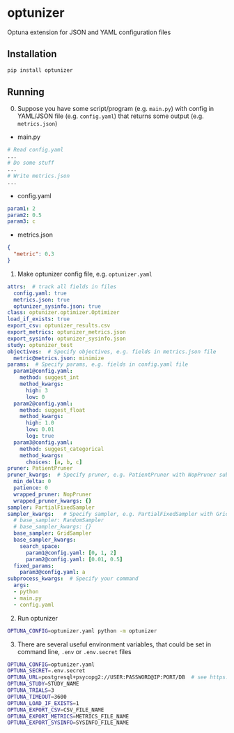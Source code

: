 # optunizer
Optuna extension for JSON and YAML configuration files

## Installation
```sh
pip install optunizer
```

## Running
0. Suppose you have some script/program (e.g. `main.py`) with config in YAML/JSON file (e.g. `config.yaml`) that returns some output (e.g. `metrics.json`)
* main.py
```python
# Read config.yaml
...
# Do some stuff
...
# Write metrics.json
...
```
* config.yaml
```yaml
param1: 2
param2: 0.5
param3: c
```
* metrics.json
```json
{
  "metric": 0.3
}
```
1. Make optunizer config file, e.g. `optunizer.yaml`
```yaml
attrs:  # track all fields in files
  config.yaml: true
  metrics.json: true
  optunizer_sysinfo.json: true
class: optunizer.optimizer.Optimizer
load_if_exists: true
export_csv: optunizer_results.csv
export_metrics: optunizer_metrics.json
export_sysinfo: optunizer_sysinfo.json
study: optunizer_test
objectives:  # Specify objectives, e.g. fields in metrics.json file
  metric@metrics.json: minimize
params:  # Specify params, e.g. fields in config.yaml file
  param1@config.yaml:
    method: suggest_int
    method_kwargs:
      high: 3
      low: 0
  param2@config.yaml:
    method: suggest_float
    method_kwargs:
      high: 1.0
      low: 0.01
      log: true
  param3@config.yaml:
    method: suggest_categorical
    method_kwargs:
      choices: [a, b, c]
pruner: PatientPruner
pruner_kwargs:  # Specify pruner, e.g. PatientPruner with NopPruner subpruner
  min_delta: 0
  patience: 0
  wrapped_pruner: NopPruner
  wrapped_pruner_kwargs: {}
sampler: PartialFixedSampler
sampler_kwargs:   # Specify sampler, e.g. PartialFixedSampler with GridSampler subsampler
  # base_sampler: RandomSampler
  # base_sampler_kwargs: {}
  base_sampler: GridSampler
  base_sampler_kwargs:
    search_space:
      param1@config.yaml: [0, 1, 2]
      param2@config.yaml: [0.01, 0.5]
  fixed_params:
    param3@config.yaml: a
subprocess_kwargs:  # Specify your command
  args:
  - python
  - main.py
  - config.yaml
```

2. Run optunizer
```sh
OPTUNA_CONFIG=optunizer.yaml python -m optunizer
```

3. There are several useful environment variables, that could be set in command line, `.env` or `.env.secret` files
```sh
OPTUNA_CONFIG=optunizer.yaml
OPTUNA_SECRET=.env.secret
OPTUNA_URL=postgresql+psycopg2://USER:PASSWORD@IP:PORT/DB  # see https://docs.sqlalchemy.org/en/14/core/engines.html
OPTUNA_STUDY=STUDY_NAME
OPTUNA_TRIALS=3
OPTUNA_TIMEOUT=3600
OPTUNA_LOAD_IF_EXISTS=1
OPTUNA_EXPORT_CSV=CSV_FILE_NAME
OPTUNA_EXPORT_METRICS=METRICS_FILE_NAME
OPTUNA_EXPORT_SYSINFO=SYSINFO_FILE_NAME
```
